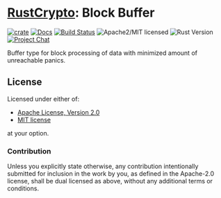 # [RustCrypto]: Block Buffer

[![crate][crate-image]][crate-link]
[![Docs][docs-image]][docs-link]
[![Build Status][build-image]][build-link]
![Apache2/MIT licensed][license-image]
![Rust Version][rustc-image]
[![Project Chat][chat-image]][chat-link]

Buffer type for block processing of data with minimized amount of unreachable panics.

## License

Licensed under either of:

 * [Apache License, Version 2.0](http://www.apache.org/licenses/LICENSE-2.0)
 * [MIT license](http://opensource.org/licenses/MIT)

at your option.

### Contribution

Unless you explicitly state otherwise, any contribution intentionally submitted for inclusion in the work by you, as defined in the Apache-2.0 license, shall be dual licensed as above, without any additional terms or conditions.

[//]: # (badges)

[crate-image]: https://img.shields.io/crates/v/block-buffer.svg
[crate-link]: https://crates.io/crates/block-buffer
[docs-image]: https://docs.rs/block-buffer/badge.svg
[docs-link]: https://docs.rs/block-buffer/
[license-image]: https://img.shields.io/badge/license-Apache2.0/MIT-blue.svg
[rustc-image]: https://img.shields.io/badge/rustc-1.85+-blue.svg
[chat-image]: https://img.shields.io/badge/zulip-join_chat-blue.svg
[chat-link]: https://rustcrypto.zulipchat.com/#narrow/stream/260052-utils
[build-image]: https://github.com/RustCrypto/utils/actions/workflows/block-buffer.yml/badge.svg?branch=master
[build-link]: https://github.com/RustCrypto/utils/actions/workflows/block-buffer.yml?query=branch:master

[//]: # (general links)

[RustCrypto]: https://github.com/rustcrypto
